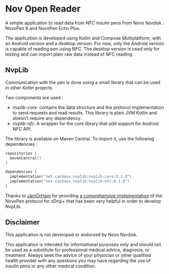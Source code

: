 # Nov Open Reader

A simple application to read data from NFC insulin pens from Novo Nordisk : NovoPen 6 and NovoPen Echo Plus.

The application is developed using Kotlin and Compose Multiplatform, with an Android version and a
desktop version. For now, only the Android version is capable of reading pen using NFC. The desktop
version is used only for testing and can import plain raw data instead of NFC reading.

## NvpLib

Communication with the pen is done using a small library that can be used in other Kotlin projects.

Two components are used :
- *nvplib-core*: contains the data structure and the protocol implementation to send requests and read
  results. This library is plain JVM Kotlin and doesn't require any dependency.
- *nvplib-nfc*: A wrapper for the core library that add support for Android NFC API.

The library is available on Maven Central. To import it, use the following dependencies :
```kotlin
repositories {
  mavenCentral()
}

dependencies {
  implementation("net.cacheux.nvplib:nvplib-core:0.1.0")
  implementation("net.cacheux.nvplib:nvplib-nfc:0.1.0")
}
```

Thanks to [JamOrHam](https://github.com/jamorham) for providing 
[a comprehensive implementation](https://github.com/NightscoutFoundation/xDrip/tree/master/app/src/main/java/com/eveningoutpost/dexdrip/insulin/opennov)
of the NovoPen protocol for xDrip+ that has been very helpful in order to develop NvpLib.

## Disclaimer

This application is not developed or endorsed by Novo Nordisk.

This application is intended for informational purposes only and should not be used as a substitute
for professional medical advice, diagnosis, or treatment. Always seek the advice of your physician
or other qualified health provider with any questions you may have regarding the use of insulin pens
or any other medical condition.
